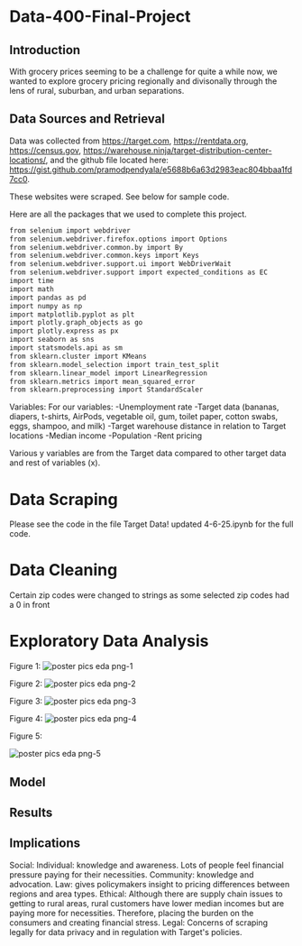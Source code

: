 # Data-400-Final-Project


## Introduction

With grocery prices seeming to be a challenge for quite a while now, we wanted to explore grocery pricing regionally and divisonally through the lens of rural, suburban, and urban separations. 

## Data Sources and Retrieval
Data was collected from https://target.com, https://rentdata.org, https://census.gov, https://warehouse.ninja/target-distribution-center-locations/,
and the github file located here: https://gist.github.com/pramodpendyala/e5688b6a63d2983eac804bbaa1fd7cc0. 

These websites were scraped. See below for sample code. 



Here are all the packages that we used to complete this project. 
  ```sh
  from selenium import webdriver
  from selenium.webdriver.firefox.options import Options
  from selenium.webdriver.common.by import By
  from selenium.webdriver.common.keys import Keys
  from selenium.webdriver.support.ui import WebDriverWait
  from selenium.webdriver.support import expected_conditions as EC
  import time
  import math
  import pandas as pd
  import numpy as np
  import matplotlib.pyplot as plt
  import plotly.graph_objects as go
  import plotly.express as px
  import seaborn as sns
  import statsmodels.api as sm
  from sklearn.cluster import KMeans
  from sklearn.model_selection import train_test_split
  from sklearn.linear_model import LinearRegression
  from sklearn.metrics import mean_squared_error
  from sklearn.preprocessing import StandardScaler
  ```


Variables:
For our variables:
     -Unemployment rate
     -Target data (bananas, diapers, t-shirts, AirPods, vegetable oil, gum, toilet paper, cotton swabs, eggs, shampoo, and milk)
     -Target warehouse distance in relation to Target locations 
     -Median income
     -Population
     -Rent pricing

Various y variables are from the Target data compared to other target data and rest of variables (x). 


# Data Scraping
  Please see the code in the file Target Data! updated 4-6-25.ipynb for the full code. 

# Data Cleaning 
  Certain zip codes were changed to strings as some selected zip codes had a 0 in front 

  
# Exploratory Data Analysis 

Figure 1: 
 ![poster pics eda png-1](https://github.com/user-attachments/assets/7013ccc2-28a3-4721-9716-8bd5ac588986)
 
Figure 2:
![poster pics eda png-2](https://github.com/user-attachments/assets/e04faa13-944d-4a55-9eff-766a86842e20)

Figure 3:
![poster pics eda png-3](https://github.com/user-attachments/assets/69f4a397-2b88-48c6-a7ad-1c056924bfac)

Figure 4:
![poster pics eda png-4](https://github.com/user-attachments/assets/88840098-e0d2-4cb0-949a-ee55127233a9)


Figure 5:


![poster pics eda png-5](https://github.com/user-attachments/assets/4c3a116a-0eee-4eb7-a2a1-3e8b4a8c887e)

## Model

## Results

## Implications

Social: 
Individual: knowledge and awareness. Lots of people feel financial pressure paying for their necessities.
Community: knowledge and advocation.
Law: gives policymakers insight to pricing differences between regions and area types.
Ethical: 
Although there are supply chain issues to getting to rural areas, rural customers have lower median incomes but are paying more for necessities. Therefore, placing the burden on the consumers  and creating financial stress.
Legal:
Concerns of scraping legally for data privacy and in regulation with Target's policies. 








 
